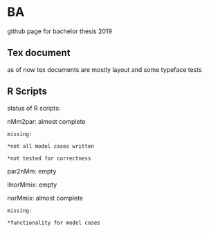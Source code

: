 # BA
github page for bachelor thesis 2019

## Tex document
as of now tex documents are mostly layout and some typeface tests

## R Scripts

status of R scripts:

nMm2par: almost complete

	missing:

	*not all model cases written

	*not tested for correctness

par2nMm: empty

llnorMmix: empty

norMmix: almost complete

	missing:

	*functionality for model cases
